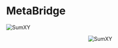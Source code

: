 # MetaBridge

![SumXY](https://github.com/MetaBridgeT/MetaBridgeT/assets/132153435/b5f9750d-6b6f-476a-b39a-547508928e67)

<div style="display: flex; justify-content: center;">
  <img src="https://github.com/MetaBridgeT/MetaBridgeT/assets/132153435/b5f9750d-6b6f-476a-b39a-547508928e67" alt="SumXY">
</div>

